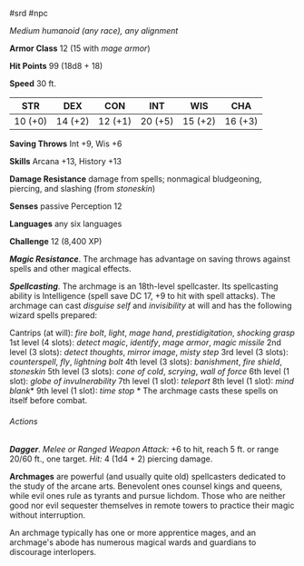  #srd #npc 

*Medium humanoid (any race), any alignment*

**Armor Class** 12 (15 with *mage armor*)

**Hit Points** 99 (18d8 + 18)

**Speed** 30 ft.

| STR     | DEX     | CON     | INT     | WIS     | CHA     |
|---------|---------|---------|---------|---------|---------|
| 10 (+0) | 14 (+2) | 12 (+1) | 20 (+5) | 15 (+2) | 16 (+3) |

**Saving Throws** Int +9, Wis +6

**Skills** Arcana +13, History +13

**Damage Resistance** damage from spells; nonmagical bludgeoning, piercing, and slashing (from *stoneskin*)

**Senses** passive Perception 12

**Languages** any six languages

**Challenge** 12 (8,400 XP)

***Magic Resistance***. The archmage has advantage on saving throws against spells and other magical effects.

***Spellcasting***. The archmage is an 18th-level spellcaster. Its spellcasting ability is Intelligence (spell save DC 17, +9 to hit with spell attacks). The archmage can cast *disguise self* and *invisibility* at will and has the following wizard spells prepared:

Cantrips (at will): *fire bolt*, *light*, *mage hand*, *prestidigitation*, *shocking grasp*
1st level (4 slots): *detect magic*, *identify*, *mage armor*, *magic missile*
2nd level (3 slots): *detect thoughts*, *mirror image*, *misty step*
3rd level (3 slots): *counterspell*, *fly*, *lightning bolt*
4th level (3 slots): *banishment*, *fire shield*, *stoneskin*
5th level (3 slots): *cone of cold*, *scrying*, *wall of force*
6th level (1 slot): *globe of invulnerability*
7th level (1 slot): *teleport*
8th level (1 slot): *mind blank**
9th level (1 slot): *time stop*
\* The archmage casts these spells on itself before combat.

###### Actions

***Dagger***. *Melee or Ranged Weapon Attack:* +6 to hit, reach 5 ft. or range 20/60 ft., one target. *Hit:* 4 (1d4 + 2) piercing damage.

**Archmages** are powerful (and usually quite old) spellcasters dedicated to the study of the arcane arts. Benevolent ones counsel kings and queens, while evil ones rule as tyrants and pursue lichdom. Those who are neither good nor evil sequester themselves in remote towers to practice their magic without interruption.

An archmage typically has one or more apprentice mages, and an archmage's abode has numerous magical wards and guardians to discourage interlopers.
